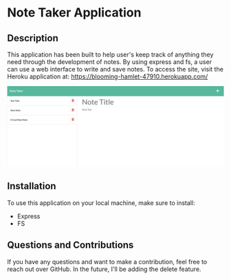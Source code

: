 # Note Taker Application

## Description
This application has been built to help user's keep track of anything they need through the development of notes. By using express and fs, a user can use a web interface to write and save notes. To access the site, visit the Heroku application at:
https://blooming-hamlet-47910.herokuapp.com/

![Image of application](./public/assets/images/note-app.png)

## Installation
To use this application on your local machine, make sure to install:

* Express
* FS

## Questions and Contributions
If you have any questions and want to make a contribution, feel free to reach out over GitHub. In the future, I'll be adding the delete feature.